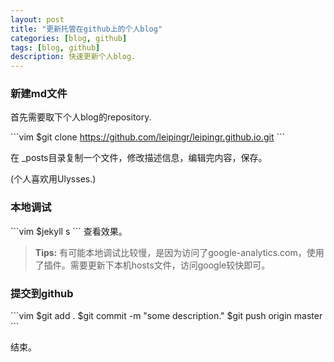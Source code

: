 ```yaml
---
layout: post
title: "更新托管在github上的个人blog"
categories: [blog, github]
tags: [blog, github]
description: 快速更新个人blog.
---
```




### 新建md文件

首先需要取下个人blog的repository.

\`\`\`vim
$git clone https://github.com/leipingr/leipingr.github.io.git
\`\`\`

在 \_posts目录复制一个文件，修改描述信息，编辑完内容，保存。

(个人喜欢用Ulysses.)

### 本地调试
\`\`\`vim
$jekyll s
\`\`\`
查看效果。


> **Tips:**
有可能本地调试比较慢，是因为访问了google-analytics.com，使用了插件。需要更新下本机hosts文件，访问google较快即可。

### 提交到github

\`\`\`vim
$git add .
$git commit -m  "some description."
$git push origin master
\`\`\`

结束。